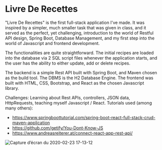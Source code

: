 # Livre De Recettes

"Livre De Recettes" is the first full-stack application I've made. 
It was inspired by a simpler, much smaller task that was given in class, and it served as the perfect, yet challenging, introduction to the world of Restful API design, Spring Boot, Database Management, and my first step into the world of Javascript and frontend development.

The functionalities are quite straightforward. The initial recipes are loaded into the database via 2 SQL script files whenever the application starts, and the user has the ability to either update, add or delete recipes.

The backend is a simple Rest API built with Spring Boot, and Maven chosen as the build tool.
The DBMS is the H2 Database Engine.
The frontend was built with HTML, CSS, Bootstrap, and React as the chosen Javascript library.

Challenges: Learning about Rest APIs, controllers, JSON data, HttpRequests, teaching myself Javascript / React.
Tutorials used (among many others):
- https://www.springboottutorial.com/spring-boot-react-full-stack-crud-maven-application
- https://github.com/getify/You-Dont-Know-JS
- https://www.andreasreiterer.at/connect-react-app-rest-api/

![Capture d’écran du 2020-02-23 17-13-12](https://user-images.githubusercontent.com/34792146/75115613-75b70800-5660-11ea-9c67-1e8de3676fc1.png)
